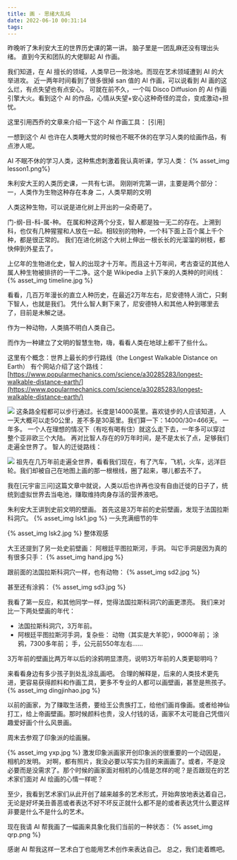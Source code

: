 ```yaml
---
title: 画 - 思绪大乱炖
date: 2022-06-10 00:31:14
tags:
---
```

昨晚听了朱利安大王的世界历史课的第一讲。
脑子里是一团乱麻还没有理出头绪。
直到今天和团队的大佬聊起 AI 作画。

我们知道，在 AI 擅长的领域，人类早已一败涂地。而现在艺术领域遭到 AI 的大举进攻。
近一两年时间看到了很多很掉 san 值的 AI 作画，可以说看到 AI 画的这么烂，有点失望也有点安心。
可就在前不久，一个叫 Disco Diffusion 的 AI 作画引擎大火。看到这个 AI 的作品，心情从失望+安心这种奇怪的混合，变成激动+担忧。

这里引用西乔的文章来介绍一下这个 AI 作画工具：
[引用]

一想到这个 AI 也许在人类睡大觉的时候也不眠不休的在学习人类的绘画作品，有点渗人呢。

AI 不眠不休的学习人类，这种焦虑刺激着我认真听课，学习人类：
{% asset_img lesson1.png%}

朱利安大王的人类历史课，一共有七讲。
刚刚听完第一讲，主要是两个部分：
一，人类作为生物这种存在本身
二，人类早期的文明

人类这种生物，可以说是进化树上开出的一朵奇葩了。

门-纲-目-科-属-种。
在属和种这两个分支，智人都是独一无二的存在。上溯到科，也仅有几种猩猩和人放在一起。相较别的物种，一个科下面上百个属上千个种，都是很正常的。
我们在进化树这个大树上伸出一根长长的光溜溜的树枝，都快伸到外星去了。

上亿年的生物进化史，智人的出现才十万年。而且这十万年间，考古查证的其他人属人种生物被排挤的一干二净。这个是 Wikipedia 上扒下来的人类种的时间线：
{% asset_img timeline.jpg %}

看看，几百万年漫长的直立人种历史，在最近2万年左右，尼安德特人消亡，只剩下智人，也就是我们。
凭什么智人剩下来了，尼安德特人和其他人种到哪里去了，目前是未解之谜。

作为一种动物，人类搞不明白人类自己。

而作为一种建立了文明的智慧生物，嗨，看看人类在地球上都干了些什么。

这里有个概念：世界上最长的步行路线（the Longest Walkable Distance on Earth）
有个网站介绍了这个路线：
[https://www.popularmechanics.com/science/a30285283/longest-walkable-distance-earth/](https://www.popularmechanics.com/science/a30285283/longest-walkable-distance-earth/)

![](road.png)
这条路全程都可以步行通过。长度是14000英里。喜欢徒步的人应该知道，人一天大概可以走50公里，差不多是30英里。我们算一下：14000/30=466天。
一年多。
一个人在理想的情况下（有吃有喝有住）就这么走下去，一年多可以穿过整个亚非欧三个大陆。
再对比智人存在的9万年时间，是不是太长了点，足够我们走遍全世界了。
智人的迁徙路线：

![](homo.png)
祖先在几万年前走遍全世界，看看我们现在，有了汽车，飞机，火车，远洋巨轮。我们却被自己在地图上画的那一根根线，圈了起来，哪儿都去不了。

我在[元宇宙三问]这篇文章中就说，人类以后也许再也没有自由迁徙的日子了，统统到虚拟世界去当电池，赚取维持肉身存活的营养液吧。

朱利安大王讲到史前文明的壁画。
首先这是3万年前的史前壁画，发现于法国拉斯科洞穴。
{% asset_img lsk1.jpg %}
一头充满细节的牛

{% asset_img lsk2.jpg %}
整体观感

大王还提到了另一处史前壁画：
阿根廷平图拉斯河，手洞。
叫它手洞是因为真的有很多只手：
{% asset_img hand.jpg %}

跟前面的法国拉斯科洞穴一样，也有动物：
{% asset_img sd2.jpg %}

甚至还有涂鸦：
{% asset_img sd3.jpg %}

我看了第一反应，和其他同学一样，觉得法国拉斯科洞穴的画更漂亮。
我们来对比一下两处壁画的年代：
- 法国拉斯科洞穴，3万年前。
- 阿根廷平图拉斯河手洞，复杂些：
动物（其实是大羊驼），9000年前；
涂鸦，7300多年前；
手，公元前550年左右……

3万年前的壁画比两万年以后的涂鸦明显漂亮，说明3万年前的人类更聪明吗？

来看看身边有多少孩子到处乱涂乱画吧。
合理的解释是，后来的人类技术更先进，更容易获得颜料和作画工具，更多不专业的人都可以画壁画，甚至是熊孩子。
{% asset_img dingjinhao.jpg %}

以前的画家，为了赚取生活费，要给王公贵族打工，给他们画肖像画。或者给神仙打工，给上帝画壁画。那时候颜料也贵，没人付钱的话，画家不太可能自己凭借兴趣爱好画个什么风景画。

周末去参观了印象派的绘画展。

{% asset_img yxp.jpg %}
激发印象派画家开创印象派的很重要的一个动因是，相机的发明。
对啊，都有照片，我没必要以写实为目的来画画了。或者，不是没必要而是没需求了。那个时候的画家面对相机的心情是怎样的呢？是否跟现在的艺术家们面对 AI 绘画的心情一样呢？

至少，我看到艺术家们从此开创了越来越多的艺术形式，开始奔放地表达着自己，无论是好坏美丑善恶或者表达不好不坏反正就什么都不是的或者表达凭什么要这样非要是什么不是什么的艺术。

现在我请 AI 帮我画了一幅画来具象化我们当前的一种状态：
{% asset_img qrp.png %}

感谢 AI 帮我这样一艺术白丁也能用艺术创作来表达自己。
总之，我们走着瞧吧。
